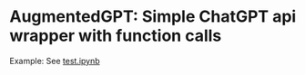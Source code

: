# AugmentedGPT: Simple ChatGPT api wrapper with function calls

Example: See [test.ipynb](test.ipynb)
